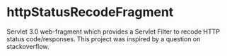 httpStatusRecodeFragment
========================

Servlet 3.0 web-fragment which provides a Servlet Filter to recode HTTP status code/responses.  This project was inspired by a question on stackoverflow.
